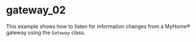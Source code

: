 # gateway_02

This example shows how to listen for information changes from a MyHome® gateway using the `Gateway` class.
